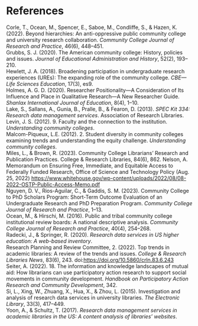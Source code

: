 # References
Corle, T., Ocean, M., Spencer, E., Saboe, M., Condliffe, S., & Hazen, K. (2022). Beyond hierarchies: An anti-oppressive public community college and university research collaboration. _Community College Journal of Research and Practice_, 46(6), 448–451.  
Grubbs, S. J. (2020). The American community college: History, policies and issues. _Journal of Educational Administration and History_, 52(2), 193–210.  
Hewlett, J. A. (2018). Broadening participation in undergraduate research experiences (UREs): The expanding role of the community college. _CBE—Life Sciences Education_, 17(3), es9.  
Holmes, A. G. D. (2020). Researcher Positionality—A Consideration of Its Influence and Place in Qualitative Research—A New Researcher Guide. _Shanlax International Journal of Education_, 8(4), 1–10.  
Lake, S., Sallans, A., Gunia, B., Pralle, B., & Fearon, D. (2013). _SPEC Kit 334: Research data management services_. Association of Research Libraries.  
Levin, J. S. (2012). 9. Faculty and the connection to the institution. _Understanding community colleges_.  
Malcom-Piqueux, L.E. (2012). 2. Student diversity in community colleges examining trends and understanding the equity challenge. _Understanding community colleges_.  
Miles, L., & Brown, R. (2023). Community College Librarians’ Research and Publication Practices. College & Research Libraries, 84(6), 862.
Nelson, A. Memorandum on Ensuring Free, Immediate, and Equitable Access to Federally Funded Research, Office of Science and Technology Policy (Aug. 25, 2022) https://www.whitehouse.gov/wp-content/uploads/2022/08/08-2022-OSTP-Public-Access-Memo.pdf  
Nguyen, D. V., Rios-Aguilar, C., & Gaddis, S. M. (2023). Community College to PhD Scholars Program: Short-Term Outcome Evaluation of an Undergraduate Research and PhD Preparation Program. _Community College Journal of Research and Practice_, 1–13.  
Ocean, M., & Hirschi, M. (2016). Public and tribal community college institutional review boards: A national descriptive analysis. _Community College Journal of Research and Practice_, 40(4), 254–268.  
Radecki, J., & Springer, R. (2020). _Research data services in US higher education: A web-based inventory_.  
Research Planning and Review Committee, 2. (2022). Top trends in academic libraries: A review of the trends and issues. _College & Research Libraries News_, 83(6), 243. doi:https://doi.org/10.5860/crln.83.6.243  
Seiter, A. (2022). 18. The information and knowledge landscapes of mutual aid: How librarians can use participatory action research to support social movements in community development. _Handbook on Participatory Action Research and Community Development_, 342.  
Si, L., Xing, W., Zhuang, X., Hua, X., & Zhou, L. (2015). Investigation and analysis of research data services in university libraries. _The Electronic Library_, 33(3), 417–449.  
Yoon, A., & Schultz, T. (2017). _Research data management services in academic libraries in the US: A content analysis of libraries’ websites_.  

